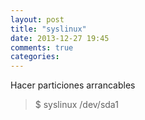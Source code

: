 ```yaml
---
layout: post
title: "syslinux"
date: 2013-12-27 19:45
comments: true
categories: 
---
```

Hacer particiones arrancables

>$ syslinux /dev/sda1

